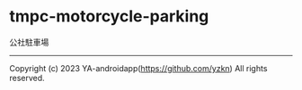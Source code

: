 # tmpc-motorcycle-parking

公社駐車場

---

Copyright (c) 2023 YA-androidapp(https://github.com/yzkn) All rights reserved.
